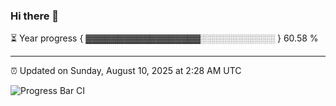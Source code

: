 ### Hi there 👋

⏳ Year progress { ▓▓▓▓▓▓▓▓▓▓▓▓▓▓▓▓▓▓░░░░░░░░░░░░ } 60.58 %

---

⏰ Updated on Sunday, August 10, 2025 at 2:28 AM UTC

![Progress Bar CI](https://github.com/arthurbuhl/arthurbuhl/workflows/Progress%20Bar%20CI/badge.svg)

